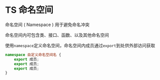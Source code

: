 # TS 命名空间

命名空间 ( Namespace ) 用于避免命名冲突

命名空间内可包含类、接口、函数、以及其他命名空间

使用`namespace`定义命名空间，命名空间内成员通过`export`到处供外部访问获取

```ts
namespace 自定义命名空间名 {
    export 成员;
    export 成员;
    export 成员;
}
```
